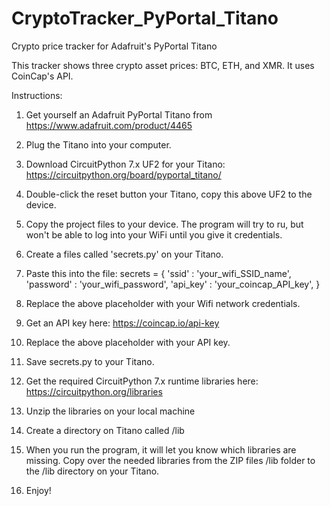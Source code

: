 # CryptoTracker_PyPortal_Titano
 Crypto price tracker for Adafruit's PyPortal Titano

This tracker shows three crypto asset prices: BTC, ETH, and XMR. It uses CoinCap's API.

Instructions:
1. Get yourself an Adafruit PyPortal Titano from https://www.adafruit.com/product/4465
2. Plug the Titano into your computer.
3. Download CircuitPython 7.x UF2 for your Titano: https://circuitpython.org/board/pyportal_titano/
4. Double-click the reset button your Titano, copy this above UF2 to the device.
5. Copy the project files to your device. The program will try to ru, but won't be able to log into your WiFi until you give it credentials.
6. Create a files called 'secrets.py' on your Titano.
7. Paste this into the file:
secrets = {
    'ssid' : 'your_wifi_SSID_name',
    'password' : 'your_wifi_password',
    'api_key' : 'your_coincap_API_key',
    }

8. Replace the above placeholder with your Wifi network credentials.
9. Get an API key here: https://coincap.io/api-key
10. Replace the above placeholder with your API key.
11. Save secrets.py to your Titano. 
12. Get the required CircuitPython 7.x runtime libraries here: https://circuitpython.org/libraries
13. Unzip the libraries on your local machine
14. Create a directory on Titano called /lib
14. When you run the program, it will let you know which libraries are missing. Copy over the needed libraries from the ZIP files /lib folder to the /lib directory on your Titano.
15. Enjoy!